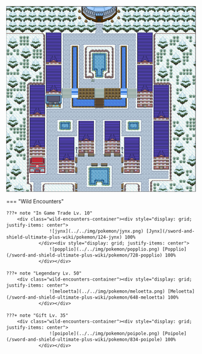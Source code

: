 <img src="../../img/routes/Circhester.png" alt="Circhester"/>

=== "Wild Encounters"


	???+ note "In Game Trade Lv. 10"
		<div class="wild-encounters-container"><div style="display: grid; justify-items: center">
                    ![jynx](../../img/pokemon/jynx.png) [Jynx](/sword-and-shield-ultimate-plus-wiki/pokemon/124-jynx) 100%
                </div><div style="display: grid; justify-items: center">
                    ![popplio](../../img/pokemon/popplio.png) [Popplio](/sword-and-shield-ultimate-plus-wiki/pokemon/728-popplio) 100%
                </div></div>

	???+ note "Legendary Lv. 50"
		<div class="wild-encounters-container"><div style="display: grid; justify-items: center">
                    ![meloetta](../../img/pokemon/meloetta.png) [Meloetta](/sword-and-shield-ultimate-plus-wiki/pokemon/648-meloetta) 100%
                </div></div>

	???+ note "Gift Lv. 35"
		<div class="wild-encounters-container"><div style="display: grid; justify-items: center">
                    ![poipole](../../img/pokemon/poipole.png) [Poipole](/sword-and-shield-ultimate-plus-wiki/pokemon/834-poipole) 100%
                </div></div>



